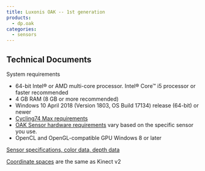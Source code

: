 ```yaml
---
title: Luxonis OAK -- 1st generation
products:
  - dp.oak
categories:
  - sensors
---
```


## Technical Documents

System requirements

* 64-bit Intel® or AMD multi-core processor. Intel® Core™ i5 processor or faster recommended
* 4 GB RAM (8 GB or more recommended)
* Windows 10 April 2018 (Version 1803, OS Build 17134) release (64-bit) or newer
* [Cycling74 Max requirements](https://cycling74.com/products/max)
* [OAK Sensor hardware requirements](https://docs.luxonis.com/projects/hardware/en/latest/)
  vary based on the specific sensor you use.
* OpenCL and OpenGL-compatible GPU
Windows 8 or later

[Sensor specifications, color data, depth data](https://docs.luxonis.com/projects/hardware/en/latest/)

[Coordinate spaces](kinect-v2.md) are the same as Kinect v2
